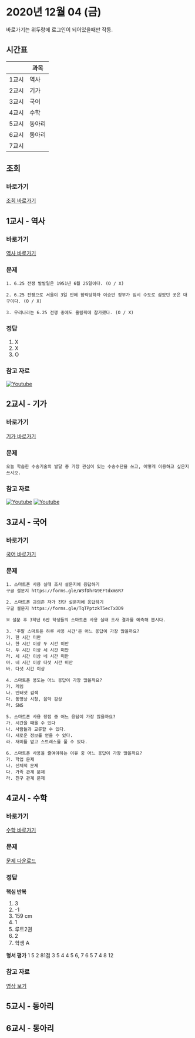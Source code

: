 # 2020년 12월 04 (금)

바로가기는 위두랑에 로그인이 되어있을때만 작동.

## 시간표
|    |과목|
|----|---|
|1교시|역사|
|2교시|기가|
|3교시|국어|
|4교시|수학|
|5교시|동아리|
|6교시|동아리|
|7교시|   |

## 조회
### 바로가기
[조회 바로가기](https://rang.edunet.net/class/G000364114/classNotifyView.do?pageNo=1&notifySequence=303297)

## 1교시 - 역사
### 바로가기
[역사 바로가기](https://rang.edunet.net/class/G000325407/hmwkppList.do?hmwkSeq=724130)
### 문제
```
1. 6.25 전쟁 발발일은 1951년 6월 25일이다. (O / X)

2. 6.25 전쟁으로 서울이 3일 만에 함락당하자 이승만 정부가 임시 수도로 삼았던 곳은 대구이다. (O / X)

3. 우리나라는 6.25 전쟁 중에도 올림픽에 참가했다. (O / X)
```
### 정답
1. X
2. X
3. O
### 참고 자료
[![Youtube](http://img.youtube.com/vi/Jp4Gla0M8uM/0.jpg)](https://www.youtube.com/embed/Jp4Gla0M8uM "Youtube")

## 2교시 - 기가
### 바로가기
[기가 바로가기](https://rang.edunet.net/class/G000367106/hmwkppList.do?hmwkSeq=730047)
### 문제
```
오늘 학습한 수송기술의 발달 중 가장 관심이 있는 수송수단을 쓰고, 어떻게 이용하고 싶은지 쓰시오.
```
### 참고 자료
[![Youtube](http://img.youtube.com/vi/SKOfJmTG0VE/0.jpg)](https://www.youtube.com/embed/SKOfJmTG0VE "Youtube")
[![Youtube](http://img.youtube.com/vi/5aHH2BspeJY/0.jpg)](https://www.youtube.com/embed/5aHH2BspeJY "Youtube")

## 3교시 - 국어
### 바로가기
[국어 바로가기](https://rang.edunet.net/class/G000323851/hmwkppList.do?hmwkSeq=731490)
### 문제
```
1. 스마트폰 사용 실태 조사 설문지에 응답하기
구글 설문지 https://forms.gle/W3fDhrG9EFtdxmSR7

2. 스마트폰 과의존 자가 진단 설문지에 응답하기
구글 설문지 https://forms.gle/TqTPptzkT5ecTxDD9

※ 설문 후 3학년 6반 학생들의 스마트폰 사용 실태 조사 결과를 예측해 봅시다.

3. '주말 스마트폰 하루 사용 시간'은 어느 응답이 가장 많을까요?
가. 한 시간 미만
나. 한 시간 이상 두 시간 미만
다. 두 시간 이상 세 시간 미만
라. 세 시간 이상 네 시간 미만
마. 네 시간 이상 다섯 시간 미만
바. 다섯 시간 이상

4. 스마트폰 용도는 어느 응답이 가장 많을까요?
가. 게임
나. 인터넷 검색
다. 동영상 시청, 음악 감상
라. SNS

5. 스마트폰 사용 장점 중 어느 응답이 가장 많을까요?
가. 시간을 때울 수 있다
나. 사람들과 교류할 수 있다.
다. 새로운 정보를 얻을 수 있다.
라. 재미를 얻고 스트레스를 풀 수 있다.

6. 스마트폰 사용을 줄여야하는 이유 중 어느 응답이 가장 많을까요?
가. 학업 문제
나. 신체적 문제
다. 가족 관계 문제
라. 친구 관계 문제
```

## 4교시 - 수학
### 바로가기
[수학 바로가기](https://rang.edunet.net/class/G000325357/hmwkppList.do?hmwkSeq=727456)
### 문제
[문제 다운로드](https://rang.edunet.net/common/fileDownload.do?type=homework&sequence=491843)
### 정답
__핵심 반복__
1. 3
2. -1
3. 159 cm
4. 1
5. 루트2권
6. 2
7. 학생 A

__형서 평가__
1 5
2 81점
3 5
4 4
5 6, 7
6 5
7 4
8 12
### 참고 자료
[영상 보기](https://play.mbus.tv/1763fbb08127895e)

## 5교시 - 동아리

## 6교시 - 동아리

